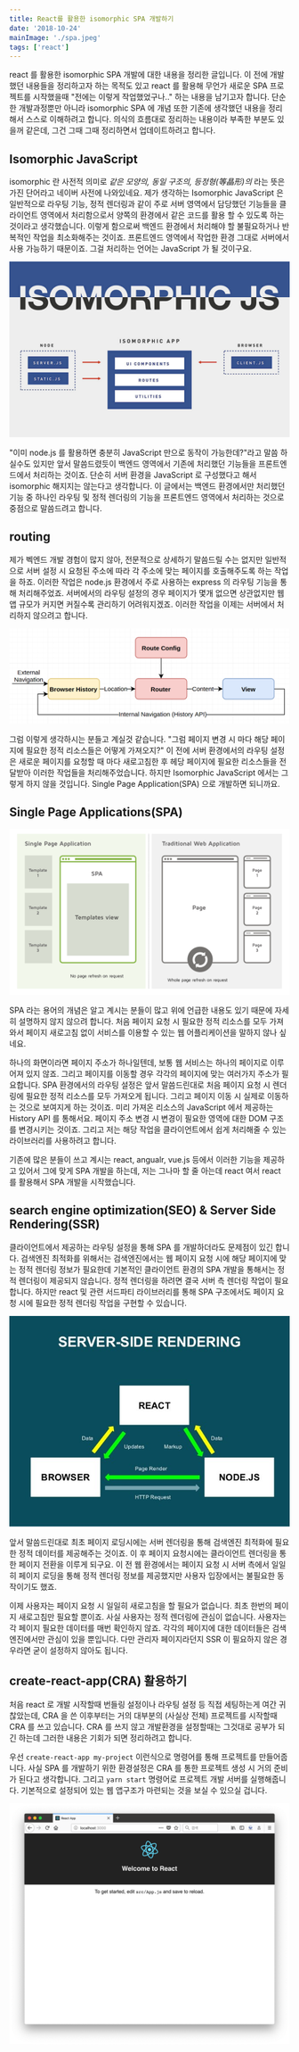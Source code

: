 ```yaml
---
title: React를 활용한 isomorphic SPA 개발하기
date: '2018-10-24'
mainImage: './spa.jpeg'
tags: ['react']
---
```


react 를 활용한 isomorphic SPA 개발에 대한 내용을 정리한 글입니다. 이 전에 개발했던 내용들을 정리하고자 하는 목적도 있고 react 를 활용해 무언가 새로운 SPA 프로젝트를 시작했을때 "전에는 이렇게 작업했었구나.." 하는 내용을 남기고자 합니다. 단순한 개발과정뿐만 아니라 isomorphic SPA 에 개념 또한 기존에 생각했던 내용을 정리해서 스스로 이해하려고 합니다. 의식의 흐름대로 정리하는 내용이라 부족한 부분도 있을꺼 같은데, 그건 그때 그때 정리하면서 업데이트하려고 합니다.

## Isomorphic JavaScript

isomorphic 란 사전적 의미로 _같은 모양의, 동일 구조의, 등정형(等晶形)의_ 라는 뜻은 가진 단어라고 네이버 사전에 나와있네요. 제가 생각하는 Isomorphic JavaScript 은 일반적으로 라우팅 기능, 정적 렌더링과 같이 주로 서버 영역에서 담당했던 기능들을 클라이언트 영역에서 처리함으로서 양쪽의 환경에서 같은 코드를 활용 할 수 있도록 하는 것이라고 생각했습니다. 이렇게 함으로써 백엔드 환경에서 처리해야 할 불필요하거나 반복적인 작업을 최소화해주는 것이죠. 프론트엔드 영역에서 작업한 환경 그대로 서버에서 사용 가능하기 때문이죠. 그걸 처리하는 언어는 JavaScript 가 될 것이구요.

![isomorphic-javascript-applications](./isomorphic-javascript-applications.jpg)

"이미 node.js 를 활용하면 충분히 JavaScript 만으로 동작이 가능한데?"라고 말씀 하실수도 있지만 앞서 말씀드렸듯이 백엔드 영역에서 기존에 처리했던 기능들을 프론트엔드에서 처리하는 것이죠. 단순히 서버 환경을 JavaScript 로 구성했다고 해서 isomorphic 해지지는 않는다고 생각합니다. 이 글에서는 백엔드 환경에서만 처리했던 기능 중 하나인 라우팅 및 정적 렌더링의 기능을 프론트엔드 영역에서 처리하는 것으로 중점으로 말씀드려고 합니다.

## routing

제가 벡엔드 개발 경험이 많지 않아, 전문적으로 상세하기 말씀드릴 수는 없지만 일반적으로 서버 설정 시 요청된 주소에 따라 각 주소에 맞는 페이지를 호출해주도록 하는 작업을 하죠. 이러한 작업은 node.js 환경에서 주로 사용하는 express 의 라우팅 기능을 통해 처리해주었죠. 서버에서의 라우팅 설정의 경우 페이지가 몇개 없으면 상관없지만 웹 앱 규모가 커지면 커질수록 관리하기 어려워지겠죠. 이러한 작업을 이제는 서버에서 처리하지 않으려고 합니다.

![routing](./routing.png)

그럼 이렇게 생각하시는 분들고 계실것 같습니다. "그럼 페이지 변경 시 마다 해당 페이지에 필요한 정적 리소스들은 어떻게 가져오지?" 이 전에 서버 환경에서의 라우팅 설정은 새로운 페이지를 요청할 때 마다 새로고침한 후 헤당 페이지에 필요한 리소스들을 전달받아 이러한 작업들을 처리해주었습니다. 하지만 Isomorphic JavaScript 에서는 그렇게 하지 않을 것입니다. Single Page Application(SPA) 으로 개발하면 되니까요.

## Single Page Applications(SPA)

![spa](./SPA.png)

SPA 라는 용어의 개념은 알고 계시는 분들이 많고 위에 언급한 내용도 있기 때문에 자세히 설명하지 않지 않으려 합니다. 처음 페이지 요청 시 필요한 정적 리소스를 모두 가져와서 페이지 새로고침 없이 서비스를 이용할 수 있는 웹 어플리케이션을 말하지 않나 싶네요.

하나의 화면이라면 페이지 주소가 하나일텐데, 보통 웹 서비스는 하나의 페이지로 이루어져 있지 않죠. 그리고 페이지를 이동할 경우 각각의 페이지에 맞는 여러가지 주소가 필요합니다. SPA 환경에서의 라우팅 설정은 앞서 말씀드린대로 처음 페이지 요청 시 렌더링에 필요한 정적 리소스를 모두 가져오게 됩니다. 그리고 페이지 이동 시 실제로 이동하는 것으로 보여지게 하는 것이죠. 미리 가져온 리소스의 JavaScript 에서 제공하는 History API 를 통해서요. 페이지 주소 변경 시 변경이 필요한 영역에 대한 DOM 구조를 변경시키는 것이죠. 그리고 저는 해당 작업을 클라이언트에서 쉽게 처리해줄 수 있는 라이브러리를 사용하려고 합니다.

기존에 많은 분들이 쓰고 계시는 react, angualr, vue.js 등에서 이러한 기능을 제공하고 있어서 그에 맞게 SPA 개발을 하는데, 저는 그나마 할 줄 아는데 react 여서 react 를 활용해서 SPA 개발을 시작했습니다.

## search engine optimization(SEO) & Server Side Rendering(SSR)

클라이언트에서 제공하는 라우팅 설정을 통해 SPA 를 개발하더라도 문제점이 있긴 합니다. 검색엔진 최적화를 위해서는 검색엔진에서는 웹 페이지 요청 시에 해당 페이지에 맞는 정적 렌더링 정보가 필요한데 기본적인 클라이언트 환경의 SPA 개발을 통해서는 정적 렌더링이 제공되지 않습니다. 정적 렌더링을 하려면 결국 서버 측 렌더링 작업이 필요합니다. 하지만 react 및 관련 서드파티 라이브러리를 통해 SPA 구조에서도 페이지 요청 시에 필요한 정적 렌더링 작업을 구현할 수 있습니다.

![ssr](./ssr.jpg)

앞서 말씀드린대로 최초 페이지 로딩시에는 서버 렌더링을 통해 검색엔진 최적화에 필요한 정적 데이터를 제공해주는 것이죠. 이 후 페이지 요청시에는 클라이언트 렌더링을 통한 페이지 전환을 이루게 되구요. 이 전 웹 환경에서는 페이지 요청 시 서버 측에서 일일히 페이지 로딩을 통해 정적 렌더링 정보를 제공했지만 사용자 입장에서는 불필요한 동작이기도 했죠.

이제 사용자는 페이지 요청 시 일일히 새로고침을 할 필요가 없습니다. 최초 한번의 페이지 새로고침만 필요할 뿐이죠. 사실 사용자는 정적 렌더링에 관심이 없습니다. 사용자는 각 페이지 필요한 데이터를 매번 확인하지 않죠. 각각의 페이지에 대한 데이터들은 검색엔진에서만 관심이 있을 뿐입니다. 다만 관리자 페이지라던지 SSR 이 필요하지 않은 경우라면 굳이 설정하지 않아도 됩니다.

## create-react-app(CRA) 활용하기

처음 react 로 개발 시작할때 번들링 설정이나 라우팅 설정 등 직접 세팅하는게 여간 귀찮았는데, CRA 을 쓴 이후부터는 거의 대부분의 (사실상 전체) 프로젝트를 시작할때 CRA 를 쓰고 있습니다. CRA 를 쓰지 않고 개발환경을 설정할때는 그것대로 공부가 되긴 하는데 그러한 내용은 기회가 되면 정리하려고 합니다.

우선 `create-react-app my-project` 이런식으로 명령어를 통해 프로젝트를 만들어줍니다. 사실 SPA 를 개발하기 위한 환경설정은 CRA 를 통한 프로젝트 생성 시 거의 준비가 된다고 생각합니다. 그리고 `yarn start` 명령어로 프로젝트 개발 서버를 실행해줍니다. 기본적으로 설정되어 있는 웹 앱구조가 마련되는 것을 보실 수 있으실 겁니다.

![app main](./app-main.png)
